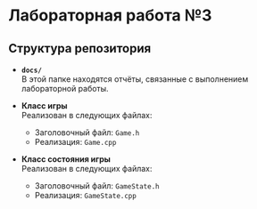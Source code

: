 # Лабораторная работа №3

## Структура репозитория

- **`docs/`**  
  В этой папке находятся отчёты, связанные с выполнением лабораторной работы.

- **Класс игры**  
  Реализован в следующих файлах:
  - Заголовочный файл: `Game.h`
  - Реализация: `Game.cpp`

- **Класс состояния игры**  
  Реализован в следующих файлах:
  - Заголовочный файл: `GameState.h`
  - Реализация: `GameState.cpp`
